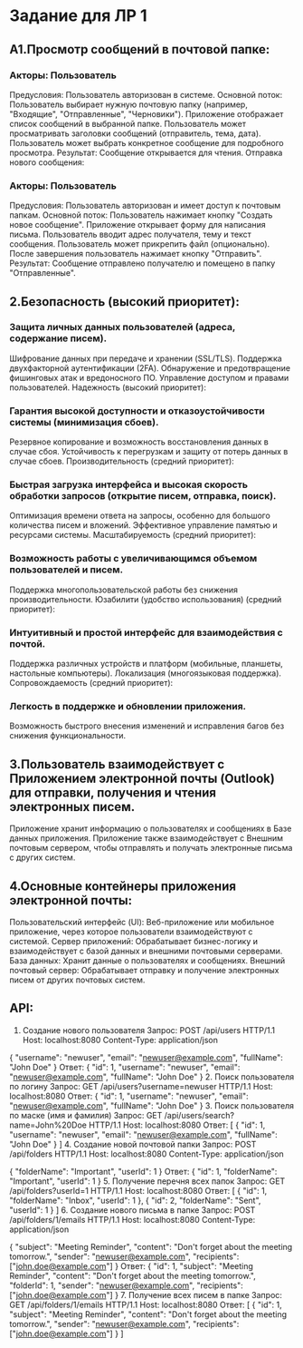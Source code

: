 # Задание для ЛР 1
## A1.Просмотр сообщений в почтовой папке:

### Акторы: Пользователь
Предусловия: Пользователь авторизован в системе.
Основной поток:
Пользователь выбирает нужную почтовую папку (например, "Входящие", "Отправленные", "Черновики").
Приложение отображает список сообщений в выбранной папке.
Пользователь может просматривать заголовки сообщений (отправитель, тема, дата).
Пользователь может выбрать конкретное сообщение для подробного просмотра.
Результат: Сообщение открывается для чтения.
Отправка нового сообщения:

### Акторы: Пользователь
Предусловия: Пользователь авторизован и имеет доступ к почтовым папкам.
Основной поток:
Пользователь нажимает кнопку "Создать новое сообщение".
Приложение открывает форму для написания письма.
Пользователь вводит адрес получателя, тему и текст сообщения.
Пользователь может прикрепить файл (опционально).
После завершения пользователь нажимает кнопку "Отправить".
Результат: Сообщение отправлено получателю и помещено в папку "Отправленные".

## 2.Безопасность (высокий приоритет):

### Защита личных данных пользователей (адреса, содержание писем).
Шифрование данных при передаче и хранении (SSL/TLS).
Поддержка двухфакторной аутентификации (2FA).
Обнаружение и предотвращение фишинговых атак и вредоносного ПО.
Управление доступом и правами пользователей.
Надежность (высокий приоритет):

### Гарантия высокой доступности и отказоустойчивости системы (минимизация сбоев).
Резервное копирование и возможность восстановления данных в случае сбоя.
Устойчивость к перегрузкам и защиту от потерь данных в случае сбоев.
Производительность (средний приоритет):

### Быстрая загрузка интерфейса и высокая скорость обработки запросов (открытие писем, отправка, поиск).
Оптимизация времени ответа на запросы, особенно для большого количества писем и вложений.
Эффективное управление памятью и ресурсами системы.
Масштабируемость (средний приоритет):

### Возможность работы с увеличивающимся объемом пользователей и писем.
Поддержка многопользовательской работы без снижения производительности.
Юзабилити (удобство использования) (средний приоритет):

### Интуитивный и простой интерфейс для взаимодействия с почтой.
Поддержка различных устройств и платформ (мобильные, планшеты, настольные компьютеры).
Локализация (многоязыковая поддержка).
Сопровождаемость (средний приоритет):

### Легкость в поддержке и обновлении приложения.
Возможность быстрого внесения изменений и исправления багов без снижения функциональности.

## 3.Пользователь взаимодействует с Приложением электронной почты (Outlook) для отправки, получения и чтения электронных писем.
Приложение хранит информацию о пользователях и сообщениях в Базе данных приложения.
Приложение также взаимодействует с Внешним почтовым сервером, чтобы отправлять и получать электронные письма с других систем.

## 4.Основные контейнеры приложения электронной почты:
Пользовательский интерфейс (UI): Веб-приложение или мобильное приложение, через которое пользователи взаимодействуют с системой.
Сервер приложений: Обрабатывает бизнес-логику и взаимодействует с базой данных и внешними почтовыми серверами.
База данных: Хранит данные о пользователях и сообщениях.
Внешний почтовый сервер: Обрабатывает отправку и получение электронных писем от других почтовых систем.

## API:
1. Создание нового пользователя
Запрос: 
POST /api/users HTTP/1.1
Host: localhost:8080
Content-Type: application/json

{
    "username": "newuser",
    "email": "newuser@example.com",
    "fullName": "John Doe"
}
Ответ: 
{
    "id": 1,
    "username": "newuser",
    "email": "newuser@example.com",
    "fullName": "John Doe"
}
2. Поиск пользователя по логину
Запрос:
GET /api/users?username=newuser HTTP/1.1
Host: localhost:8080
Ответ:
{
    "id": 1,
    "username": "newuser",
    "email": "newuser@example.com",
    "fullName": "John Doe"
}
3. Поиск пользователя по маске (имя и фамилия)
Запрос:
GET /api/users/search?name=John%20Doe HTTP/1.1
Host: localhost:8080
Ответ:
[
    {
        "id": 1,
        "username": "newuser",
        "email": "newuser@example.com",
        "fullName": "John Doe"
    }
]
4. Создание новой почтовой папки
Запрос:
POST /api/folders HTTP/1.1
Host: localhost:8080
Content-Type: application/json

{
    "folderName": "Important",
    "userId": 1
}
Ответ:
{
    "id": 1,
    "folderName": "Important",
    "userId": 1
}
5. Получение перечня всех папок
Запрос:
GET /api/folders?userId=1 HTTP/1.1
Host: localhost:8080
Ответ:
[
    {
        "id": 1,
        "folderName": "Inbox",
        "userId": 1
    },
    {
        "id": 2,
        "folderName": "Sent",
        "userId": 1
    }
]
6. Создание нового письма в папке
Запрос:
POST /api/folders/1/emails HTTP/1.1
Host: localhost:8080
Content-Type: application/json

{
    "subject": "Meeting Reminder",
    "content": "Don't forget about the meeting tomorrow.",
    "sender": "newuser@example.com",
    "recipients": ["john.doe@example.com"]
}
Ответ:
{
    "id": 1,
    "subject": "Meeting Reminder",
    "content": "Don't forget about the meeting tomorrow.",
    "folderId": 1,
    "sender": "newuser@example.com",
    "recipients": ["john.doe@example.com"]
}
7. Получение всех писем в папке
Запрос:
GET /api/folders/1/emails HTTP/1.1
Host: localhost:8080
Ответ:
[
    {
        "id": 1,
        "subject": "Meeting Reminder",
        "content": "Don't forget about the meeting tomorrow.",
        "sender": "newuser@example.com",
        "recipients": ["john.doe@example.com"]
    }
]
